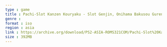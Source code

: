 ```yaml
---
type : game
title : Pachi-Slot Kanzen Kouryaku - Slot Genjin, Onihama Bakusou Gurentai - Gekitou-hen (Japan)
genre : 
format : iso
region : asia
link : https://archive.org/download/PS2-ASIA-ROMS321COM/Pachi-Slot%20Kanzen%20Kouryaku%20-%20Slot%20Genjin%2C%20Onihama%20Bakusou%20Gurentai%20-%20Gekitou-hen%20%28Japan%29.7z
size : 392MB
---
```

